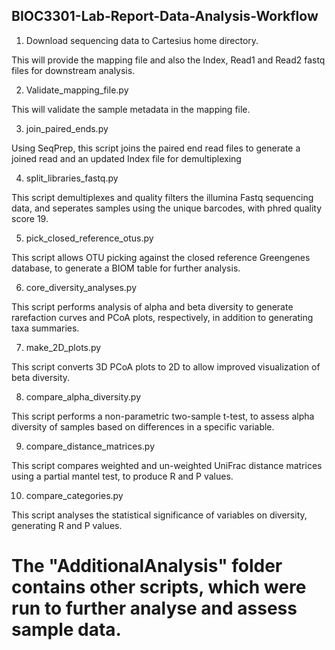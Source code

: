## BIOC3301-Lab-Report-Data-Analysis-Workflow

1.	Download sequencing data to Cartesius home directory. 

 This will provide the mapping file and also the Index, Read1 and Read2 fastq files for downstream analysis. 

2.  Validate_mapping_file.py

 This will validate the sample metadata in the mapping file.

3.	join_paired_ends.py

 Using SeqPrep, this script joins the paired end read files to generate a joined read and an updated Index file for demultiplexing

4.  split_libraries_fastq.py 

 This script demultiplexes and quality filters the illumina Fastq sequencing data, and seperates samples using the unique barcodes, with phred quality score 19. 

5.	pick_closed_reference_otus.py

 This script allows OTU picking against the closed reference Greengenes database, to generate a BIOM table for further analysis. 

6.	core_diversity_analyses.py

 This script performs analysis of alpha and beta diversity to generate rarefaction curves and PCoA plots, respectively, in addition to generating taxa summaries.

7.	make_2D_plots.py

 This script converts 3D PCoA plots to 2D to allow improved visualization of beta diversity.

8.	compare_alpha_diversity.py 

 This script performs a non-parametric two-sample t-test, to assess alpha diversity of samples based on differences in a specific variable.

9.	compare_distance_matrices.py

 This script compares weighted and un-weighted UniFrac distance matrices using a partial mantel test, to produce R and P values.

10.	compare_categories.py

 This script analyses the statistical significance of variables on diversity, generating R and P values. 


# The "AdditionalAnalysis" folder contains other scripts, which were run to further analyse and assess sample data.  
